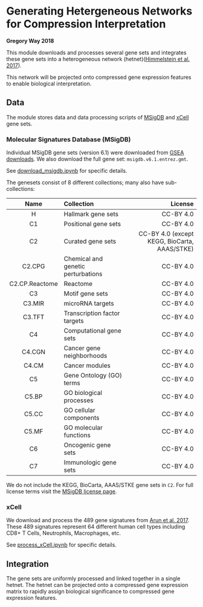 # Generating Hetergeneous Networks for Compression Interpretation

**Gregory Way 2018**

This module downloads and processes several gene sets and integrates these gene sets into a heterogeneous network (hetnet)([Himmelstein et al. 2017](https://doi.org/10.7554/eLife.26726 "Systematic integration of biomedical knowledge prioritizes drugs for repurposing")).

This network will be projected onto compressed gene expression features to enable biological interpretation.

## Data

The module stores data and data processing scripts of [MSigDB](http://software.broadinstitute.org/gsea/msigdb/index.jsp) and [xCell](https://doi.org/10.1186/s13059-017-1349-1) gene sets.

### Molecular Signatures Database (MSigDB)

Individual MSigDB gene sets (version 6.1) were downloaded from [GSEA downloads](http://software.broadinstitute.org/gsea/downloads.jsp).
We also download the full gene set: `msigdb.v6.1.entrez.gmt`.

See [download_msigdb.ipynb](download_msigdb.ipynb) for specific details.

The genesets consist of 8 different collections; many also have sub-collections:

| Name | Collection | License |
| :--: | :--------- | ------: |
| H | Hallmark gene sets | CC-BY 4.0 |
| C1 | Positional gene sets | CC-BY 4.0 |
| C2 | Curated gene sets | CC-BY 4.0 (except KEGG, BioCarta, AAAS/STKE) |
| C2.CPG | Chemical and genetic perturbations | CC-BY 4.0 |
| C2.CP.Reactome | Reactome | CC-BY 4.0 |
| C3 | Motif gene sets | CC-BY 4.0 |
| C3.MIR | microRNA targets | CC-BY 4.0 |
| C3.TFT | Transcription factor targets | CC-BY 4.0 |
| C4 | Computational gene sets | CC-BY 4.0 |
| C4.CGN | Cancer gene neighborhoods | CC-BY 4.0 |
| C4.CM | Cancer modules | CC-BY 4.0 |
| C5 | Gene Ontology (GO) terms | CC-BY 4.0 |
| C5.BP | GO biological processes | CC-BY 4.0 |
| C5.CC | GO cellular components | CC-BY 4.0 |
| C5.MF | GO molecular functions | CC-BY 4.0 |
| C6 | Oncogenic gene sets | CC-BY 4.0 |
| C7 | Immunologic gene sets | CC-BY 4.0 |

We do not include the KEGG, BioCarta, AAAS/STKE gene sets in `C2`.
For full license terms visit the [MSigDB license page](http://software.broadinstitute.org/gsea/msigdb_license_terms.jsp).

### xCell

We download and process the 489 gene signatures from [Arun et al. 2017](https://doi.org/10.1186/s13059-017-1349-1 "xCell: digitally portraying the tissue cellular heterogeneity landscape").
These 489 signatures represent 64 different human cell types including CD8+ T Cells, Neutrophils, Macrophages, etc.

See [process_xCell.ipynb](process_xCell.ipynb) for specific details.

## Integration

The gene sets are uniformly processed and linked together in a single hetnet.
The hetnet can be projected onto a compressed gene expression matrix to rapidly assign biological significance to compressed gene expression features.
